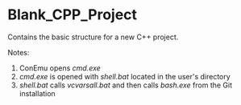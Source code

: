 # Blank_CPP_Project
Contains the basic structure for a new C++ project.

Notes:
1) ConEmu opens *cmd.exe*
2) *cmd.exe* is opened with *shell.bat* located in the user's directory
3) *shell.bat* calls *vcvarsall.bat* and then calls *bash.exe* from the Git
installation  